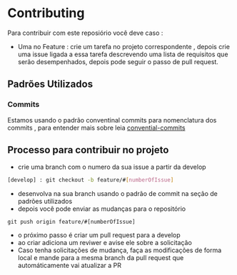 # Contributing

Para contribuir com este reposiório você deve caso :
* Uma no Feature : crie um tarefa no projeto correspondente , depois crie uma issue ligada a essa tarefa descrevendo uma lista de requisitos que serão desempenhados, depois pode seguir o passo de pull request.

## Padrões Utilizados
   
### Commits 
Estamos usando o padrão conventinal commits para nomenclatura dos commits ,
para entender mais sobre leia [convential-commits](https://www.conventionalcommits.org/en/v1.0.0/)


## Processo para contribuir no projeto
* crie uma branch com o numero da sua issue a partir da develop
```bash
[develop] : git checkout -b feature/#[numberOfIssue]
```

* desenvolva na sua branch usando o padrão de commit na seção de padrões utilizados
* depois você pode enviar as mudanças para o repositório 
```
git push origin feature/#[numberOfIssue]
```
* o próximo passo é criar um pull request para a develop 
* ao criar adiciona um reviwer e avise ele sobre a solicitação
* Caso tenha solicitações de mudança, faça as modificações de forma local e mande para a mesma branch da pull request que automáticamente vai atualizar a PR

